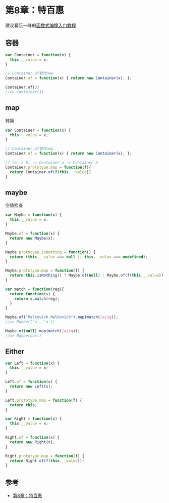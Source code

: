 # 第8章：特百惠
建议看阮一峰的[函数式编程入门教程](http://www.ruanyifeng.com/blog/2017/02/fp-tutorial.html)

## 容器
```javascript
var Container = function(x) {
  this.__value = x;
}

// Container.of替代new
Container.of = function(x) { return new Container(x); };

Container.of(3)
//=> Container(3)
```

## map
转换
```javascript
var Container = function(x) {
  this.__value = x;
}

// Container.of替代new
Container.of = function(x) { return new Container(x); };

// (a -> b) -> Container a -> Container b
Container.prototype.map = function(f){
  return Container.of(f(this.__value))
}
```

## maybe
空值检查
```javascript
var Maybe = function(x) {
  this.__value = x;
}

Maybe.of = function(x) {
  return new Maybe(x);
}

Maybe.prototype.isNothing = function() {
  return (this.__value === null || this.__value === undefined);
}

Maybe.prototype.map = function(f) {
  return this.isNothing() ? Maybe.of(null) : Maybe.of(f(this.__value));
}

var match = function(reg){
  return function(s) {
    return s.match(reg);
  }
}

Maybe.of("Malkovich Malkovich").map(match(/a/ig));
//=> Maybe(['a', 'a'])

Maybe.of(null).map(match(/a/ig));
//=> Maybe(null)
```

## Either
```javascript
var Left = function(x) {
  this.__value = x;
}

Left.of = function(x) {
  return new Left(x);
}

Left.prototype.map = function(f) {
  return this;
}

var Right = function(x) {
  this.__value = x;
}

Right.of = function(x) {
  return new Right(x);
}

Right.prototype.map = function(f) {
  return Right.of(f(this.__value));
}
```


## 参考
- [第8章：特百惠](https://llh911001.gitbooks.io/mostly-adequate-guide-chinese/content/ch8.html#“纯”错误处理)

